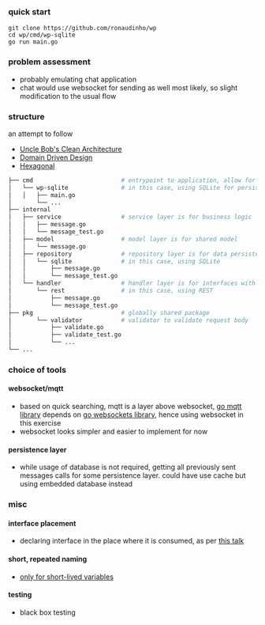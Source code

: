 ### quick start
```
git clone https://github.com/ronaudinho/wp
cd wp/cmd/wp-sqlite
go run main.go
```

### problem assessment
- probably emulating chat application
- chat would use websocket for sending as well most likely, so slight modification to the usual flow

### structure 
an attempt to follow
- [Uncle Bob's Clean Architecture](https://blog.cleancoder.com/uncle-bob/2012/08/13/the-clean-architecture.html)
- [Domain Driven Design](https://docs.microsoft.com/en-us/dotnet/architecture/microservices/microservice-ddd-cqrs-patterns/ddd-oriented-microservice)
- [Hexagonal](https://netflixtechblog.com/ready-for-changes-with-hexagonal-architecture-b315ec967749)

```bash
├── cmd                       	# entrypoint to application, allow for different implementations
│   └── wp-sqlite				# in this case, using SQLite for persistence
│   │   ├── main.go
│       └── ...
├── internal
│   ├── service					# service layer is for business logic
│   │   ├── message.go
│   │   └── message_test.go
│   ├── model                	# model layer is for shared model
│   │   └── message.go
│   ├── repository				# repository layer is for data persistence
│   │   └── sqlite				# in this case, using SQLite 
│   │       ├── message.go
│   │       └── message_test.go
│   └── handler					# handler layer is for interfaces with external application
│       └── rest              	# in this case, using REST
│           ├── message.go
│           └── message_test.go
├── pkg                       	# globally shared package
│       └── validator			# validator to validate request body 
│           ├── validate.go
│           ├── validate_test.go
│           └── ...
└── ...
```

### choice of tools
#### websocket/mqtt
- based on quick searching, mqtt is a layer above websocket, [go mqtt library](https://github.com/eclipse/paho.mqtt.golang) depends on [go websockets library](https://github.com/gorilla/websocket), hence using websocket in this exercise
- websocket looks simpler and easier to implement for now
#### persistence layer
- while usage of database is not required, getting all previously sent messages calls for some persistence layer. could have use cache but using embedded database instead

### misc
#### interface placement
- declaring interface in the place where it is consumed, as per [this talk](https://github.com/ronaudinho/iig)
#### short, repeated naming
- [only for short-lived variables](https://talks.golang.org/2014/names.slide#18)
#### testing
- black box testing
